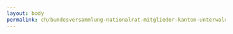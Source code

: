 ```yaml
---
layout: body
permalink: ch/bundesversammlung-nationalrat-mitglieder-kanton-unterwalden-nid-dem-wald/
---
```


